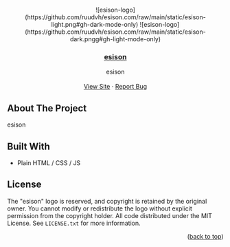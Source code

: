 <div id="top"></div>

<br />
<div align="center">
  ![esison-logo](https://github.com/ruudvh/esison.com/raw/main/static/esison-light.png#gh-dark-mode-only)
  ![esison-logo](https://github.com/ruudvh/esison.com/raw/main/static/esison-dark.pngg#gh-light-mode-only)
 
  <h3 align="center">
    <a href="https://github.com/ruudvh/esison.com/">esison</a>
  </h3>

  <p align="center">
    esison
    <br />
    <br />
    <a href="https://www.esison.com">View Site</a>
    ·
    <a href="https://github.com/ruudvh/esison.com/issues">Report Bug</a>
  </p>
</div>


## About The Project
esison

## Built With
* Plain HTML / CSS / JS

## License
The "esison" logo is reserved, and copyright is retained by the original owner. You cannot modify or redistribute the logo without explicit permission from the copyright holder. All code distributed under the MIT License. See `LICENSE.txt` for more information.

<p align="right">(<a href="#top">back to top</a>)</p>
